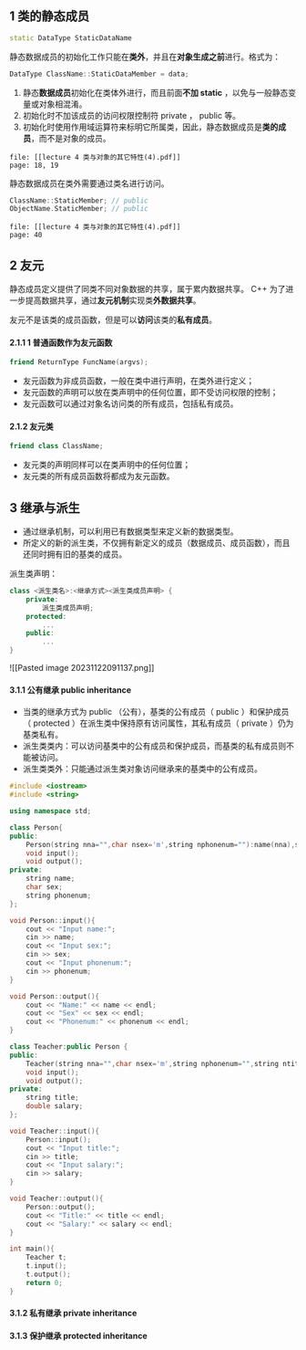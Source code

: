 ## 1 类的静态成员

```cpp
static DataType StaticDataName
```

静态数据成员的初始化工作只能在**类外**，并且在**对象生成之前**进行。格式为：

```cpp
DataType ClassName::StaticDataMember = data;
```

1. 静态**数据成员**初始化在类体外进行，而且前面**不加 static** ，以免与一般静态变量或对象相混淆。
2. 初始化时不加该成员的访问权限控制符 private ， public 等。
3. 初始化时使用作用域运算符来标明它所属类，因此，静态数据成员是**类的成员**，而不是对象的成员。

```slide-note
file: [[lecture 4 类与对象的其它特性(4).pdf]]
page: 18, 19
```

静态数据成员在类外需要通过类名进行访问。

```cpp
ClassName::StaticMember; // public
ObjectName.StaticMember; // public
```

```slide-note
file: [[lecture 4 类与对象的其它特性(4).pdf]]
page: 40
```

## 2 友元

静态成员定义提供了同类不同对象数据的共享，属于累内数据共享。 C++ 为了进一步提高数据共享，通过**友元机制**实现类**外数据共享**。

友元不是该类的成员函数，但是可以**访问**该类的**私有成员**。

#### 2.1.1 1 普通函数作为友元函数

```cpp
friend ReturnType FuncName(argvs);
```

- 友元函数为非成员函数，一般在类中进行声明，在类外进行定义；
- 友元函数的声明可以放在类声明中的任何位置，即不受访问权限的控制；
- 友元函数可以通过对象名访问类的所有成员，包括私有成员。

#### 2.1.2 友元类

```cpp
friend class ClassName;
```

- 友元类的声明同样可以在类声明中的任何位置；
- 友元类的所有成员函数将都成为友元函数。

## 3 继承与派生

- 通过继承机制，可以利用已有数据类型来定义新的数据类型。
- 所定义的新的派生类，不仅拥有新定义的成员（数据成员、成员函数），而且还同时拥有旧的基类的成员。

派生类声明：

```cpp
class <派生类名>:<继承方式><派生类成员声明> {
	private:
		派生类成员声明;
	protected:
		...
	public:
		...
}
```

![[Pasted image 20231122091137.png]]

#### 3.1.1 公有继承 public inheritance

- 当类的继承方式为 public （公有），基类的公有成员（ public ）和保护成员 （ protected ）在派生类中保持原有访问属性，其私有成员（ private ）仍为基类私有。
- 派生类类内：可以访问基类中的公有成员和保护成员，而基类的私有成员则不能被访问。
- 派生类类外：只能通过派生类对象访问继承来的基类中的公有成员。

```cpp
#include <iostream>
#include <string>

using namespace std;

class Person{
public:
    Person(string nna="",char nsex='m',string nphonenum=""):name(nna),sex(nsex),phonenum(nphonenum){ }
    void input();
    void output();
private:
    string name;
    char sex;
    string phonenum;
};

void Person::input(){
    cout << "Input name:";
    cin >> name;
    cout << "Input sex:";
    cin >> sex;
    cout << "Input phonenum:";
    cin >> phonenum;
}

void Person::output(){
    cout << "Name:" << name << endl;
    cout << "Sex" << sex << endl;
    cout << "Phonenum:" << phonenum << endl;
}

class Teacher:public Person {
public:
    Teacher(string nna="",char nsex='m',string nphonenum="",string ntitle=""):Person(nna,nsex,nphonenum),title(ntitle){ }
    void input();
    void output();
private:
    string title;
    double salary;
};

void Teacher::input(){
    Person::input();
    cout << "Input title:";
    cin >> title;
    cout << "Input salary:";
    cin >> salary;
}

void Teacher::output(){
    Person::output();
    cout << "Title:" << title << endl;
    cout << "Salary:" << salary << endl;
}

int main(){
    Teacher t;
    t.input();
    t.output();
    return 0;
}
```

#### 3.1.2 私有继承 private inheritance



#### 3.1.3 保护继承 protected inheritance